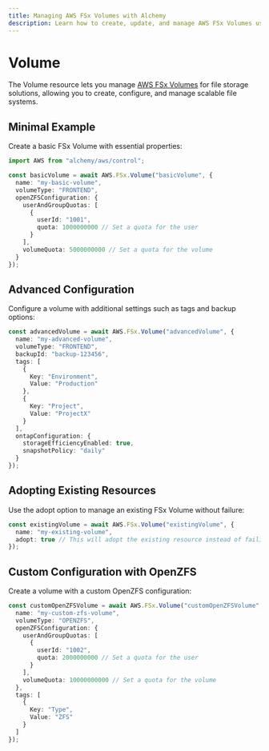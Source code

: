 ```yaml
---
title: Managing AWS FSx Volumes with Alchemy
description: Learn how to create, update, and manage AWS FSx Volumes using Alchemy Cloud Control.
---
```


# Volume

The Volume resource lets you manage [AWS FSx Volumes](https://docs.aws.amazon.com/fsx/latest/userguide/) for file storage solutions, allowing you to create, configure, and manage scalable file systems.

## Minimal Example

Create a basic FSx Volume with essential properties:

```ts
import AWS from "alchemy/aws/control";

const basicVolume = await AWS.FSx.Volume("basicVolume", {
  name: "my-basic-volume",
  volumeType: "FRONTEND",
  openZFSConfiguration: {
    userAndGroupQuotas: [
      {
        userId: "1001",
        quota: 1000000000 // Set a quota for the user
      }
    ],
    volumeQuota: 5000000000 // Set a quota for the volume
  }
});
```

## Advanced Configuration

Configure a volume with additional settings such as tags and backup options:

```ts
const advancedVolume = await AWS.FSx.Volume("advancedVolume", {
  name: "my-advanced-volume",
  volumeType: "FRONTEND",
  backupId: "backup-123456",
  tags: [
    {
      Key: "Environment",
      Value: "Production"
    },
    {
      Key: "Project",
      Value: "ProjectX"
    }
  ],
  ontapConfiguration: {
    storageEfficiencyEnabled: true,
    snapshotPolicy: "daily"
  }
});
```

## Adopting Existing Resources

Use the adopt option to manage an existing FSx Volume without failure:

```ts
const existingVolume = await AWS.FSx.Volume("existingVolume", {
  name: "my-existing-volume",
  adopt: true // This will adopt the existing resource instead of failing
});
```

## Custom Configuration with OpenZFS

Create a volume with a custom OpenZFS configuration:

```ts
const customOpenZFSVolume = await AWS.FSx.Volume("customOpenZFSVolume", {
  name: "my-custom-zfs-volume",
  volumeType: "OPENZFS",
  openZFSConfiguration: {
    userAndGroupQuotas: [
      {
        userId: "1002",
        quota: 2000000000 // Set a quota for the user
      }
    ],
    volumeQuota: 10000000000 // Set a quota for the volume
  },
  tags: [
    {
      Key: "Type",
      Value: "ZFS"
    }
  ]
});
```
